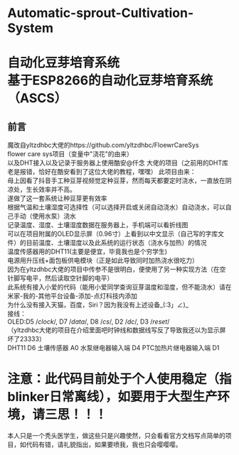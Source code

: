 # Automatic-sprout-Cultivation-System
自动化豆芽培育系统 <br>
基于ESP8266的自动化豆芽培育系统（ASCS） 
====  
前言
-------  
魔改自yltzdhbc大佬的https://github.com/yltzdhbc/FloewrCareSys <br>
flower care sys项目（变量中"浇花"的由来）<br>
以及DHT接入以及记录于服务器上使用酷安@仟念 大佬的项目（之前用的DHT库老是报错，恰好在酷安看到了这位大佬的教程，嘿嘿）
此项目由来： <br>
母上因看了抖音手工种豆芽视频觉定种豆芽，然而每天都要定时浇水，一直放在阴凉处，生长效率并不高。 <br>
遂做了这一套系统让种豆芽更有效率<br>
根据气温和土壤湿度可选择性（可以选择开启或关闭自动浇水）自动浇水，可以自己手动（使用水泵）浇水<br>
记录温度、湿度、土壤湿度数据在服务器上，手机端可以看折线图<br>
可以在项目附属的OLED显示屏（0.96寸）上看到以中文显示（自己写的字库文件）的目前温度、土壤湿度以及此系统的运行状态（浇水与加热）的情况<br>
温度传感器用的DHT11(主要是便宜，毕竟我也是个穷学生)<br>
电源用升压线+面包板供电模块（正是如此导致同时加热浇水很吃力）<br>
因为在yltzdhbc大佬的项目中传参不是很明白，便使用了另一种实现方法（在空针脚写电平，然后读取空针脚的电平）<br>
此系统有接入小爱的代码（能用小爱同学查询豆芽温度和湿度，但不能浇水）请在米家-我的-其他平台设备-添加-点灯科技内添加<br>
为什么没有接入天猫，百度，Siri？因为我没有上述设备_(:3」∠)_ <br>
接线：<br>
OLED:D5 /*clock*/, D7 /*data*/, D8 /*cs*/, D2 /*dc*/, D3 /*reset*/<br>
（yltzdhbc大佬的项目在介绍里面吧时钟线和数据线写反了导致我还以为显示屏坏了23333）<br>
DHT11 D6 土壤传感器 A0 水泵继电器输入端 D4 PTC加热片继电器输入端 D1<br>

注意：此代码目前处于个人使用稳定（指blinker日常离线），如要用于大型生产环境，请三思！！！
====  
本人只是一个秃头医学生，做这些只是兴趣使然，只会看看官方文档写点简单的项目，如代码有错，请礼貌指出，如果要喷我，我也只会嘤嘤嘤。
